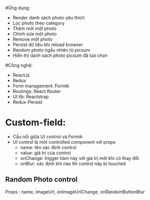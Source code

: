 #Ứng dụng:

- Render danh sách photo yêu thích
- Lọc photo theo category
- Thêm mới một photo
- Chỉnh sửa một photo
- Remove một photo
- Persist dữ liệu khi reload browser
- Random photo ngẫu nhiên từ picsum
- Hiển thị danh sách photo picsum đã lựa chọn

#Công nghệ:

- ReactJs
- Redux
- Form management: Formik
- Routings: React Router
- UI lib: Reactstrap
- Redux-Persist

# Custom-field:

- Cầu nối giữa UI control và Formik
- UI control là môt controlled component với props
  - name: tên xác định control
  - value: giá trị của control
  - onChange: trigger hàm này với giá trị mới khi có thay đổi
  - onBlur: xác định khi nào thì control này bị touched

## Random Photo control

Props : name, imageUrl, onImageUrlChange, onRandomButtonBlur
